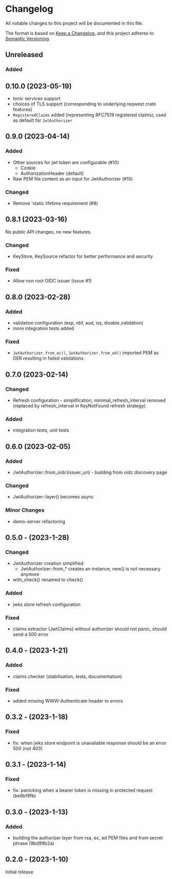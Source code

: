 # Changelog

All notable changes to this project will be documented in this file.

The format is based on [Keep a Changelog](https://keepachangelog.com/en/1.0.0/),
and this project adheres to [Semantic Versioning](https://semver.org/spec/v2.0.0.html).

## Unreleased

### Added

## 0.10.0 (2023-05-19)

- tonic services support
- choices of TLS support (corresponding to underlying reqwest crate features)
- `RegisteredClaims` added (representing RFC7519 registered claims), used as default for `JwtAuthorizer`

## 0.9.0 (2023-04-14)

### Added

- Other sources for jwt token are configurable (#10)
  - Cookie
  - AuthorizationHeader (default)
- Raw PEM file content as an input for JwtAuthorizer (#15)

### Changed

- Remove 'static lifetime requirement (#8)

## 0.8.1 (2023-03-16)

No public API changes, no new features.

### Changed

- KeyStore, KeySource refactor for better performance and security

### Fixed

- Allow non root OIDC issuer (issue #1)

## 0.8.0 (2023-02-28)

### Added

- validation configuration (exp, nbf, aud, iss, disable_validation)
- more integration tests added

### Fixed

- `JwtAuthorizer.from_ec()`, `JwtAuthorizer.from_ed()` imported PEM as DER resulting in failed validations

## 0.7.0 (2023-02-14)

### Changed

- Refresh configuration - simplification,  minimal_refresh_interval removed (replaced by refresh_interval in KeyNotFound refresh strategy)

### Added

- integration tests, unit tests

## 0.6.0 (2023-02-05)

### Added

- JwtAuthorizer::from_oidc(issuer_uri) - building from oidc discovery page

### Changed

- JwtAuthorizer::layer() becomes async

### Minor Changes

- demo-server refactoring

## 0.5.0 - (2023-1-28)

### Changed

- JwtAuthorizer creation simplified:
   - JwtAuthorizer::from_* creates an instance, new() is not necessary anymore
- with_check() renamed to check()

### Added

- jwks store refresh configuration

### Fixed

- claims extractor (JwtClaims) without authorizer should not panic, should send a 500 error

## 0.4.0 - (2023-1-21)

### Added

- claims checker (stabilisation, tests, documentation)

### Fixed

- added missing WWW-Authenticate header to errors

## 0.3.2 - (2023-1-18)

### Fixed

- fix: when jwks store endpoint is unavailable response should be an error 500 (not 403)

## 0.3.1 - (2023-1-14)

### Fixed

- fix: panicking when a bearer token is missing in protected request (be6bf9fb)

## 0.3.0 - (2023-1-13)

### Added

- building the authorizer layer from rsa, ec, ed PEM files and from secret phrase (9bd99b2a)

## 0.2.0 - (2023-1-10)

Initial release
